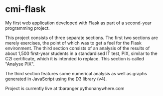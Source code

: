 # cmi-flask
My first web application developed with Flask as part of a second-year programming project.

This project consists of three separate sections. The first two sections are merely exercises, the point of which was to get a feel for the Flask environment. The third section consists of an analysis of the results of about 1,500 first-year students in a standardised IT test, PIX, similar to the C2I certificate, which it is intended to replace. This section is called "Analyse PIX".

The third section features some numerical analysis as well as graphs generated in JavaScript using the D3 library (v4).

Project is currently live at tbaranger.pythonanywhere.com
